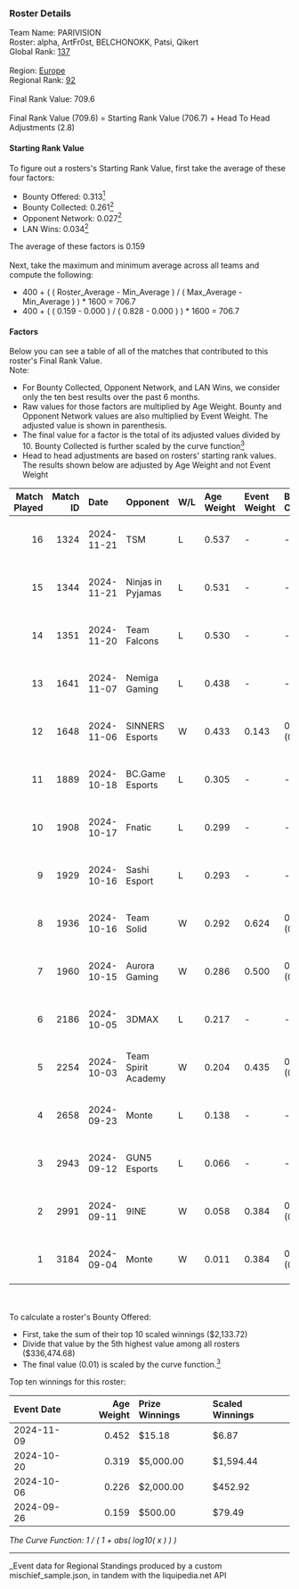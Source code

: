### Roster Details<br />
Team Name: PARIVISION<br />
Roster: alpha, ArtFr0st, BELCHONOKK, Patsi, Qikert<br />
Global Rank: [137](../../standings_global_2025_03_01.md)<br />
<br />
Region: [Europe]( ../../standings_europe_2025_03_01.md)<br />
Regional Rank: [92]( ../../standings_europe_2025_03_01.md)<br />
<br />
Final Rank Value:  709.6<br />
<br />
Final Rank Value (709.6) = Starting Rank Value (706.7) + Head To Head Adjustments (2.8)<br />

#### Starting Rank Value<br />
To figure out a rosters's Starting Rank Value, first take the average of these four factors:<br />
- Bounty Offered: 0.313[<sup>1</sup>](#table2)
- Bounty Collected: 0.261[<sup>2</sup>](#table1)
- Opponent Network: 0.027[<sup>2</sup>](#table1)
- LAN Wins: 0.034[<sup>2</sup>](#table1)

The average of these factors is 0.159<br />
<br />
Next, take the maximum and minimum average across all teams and compute the following:<br />
- 400 + ( ( Roster_Average - Min_Average ) / ( Max_Average - Min_Average ) ) * 1600 = 706.7
- 400 + ( ( 0.159 - 0.000 ) / ( 0.828 - 0.000 ) ) * 1600 = 706.7


#### Factors<br />
Below you can see a table of all of the matches that contributed to this roster's Final Rank Value.<br />
Note:<br />

- For Bounty Collected, Opponent Network, and LAN Wins, we consider only the ten best results over the past 6 months.
- Raw values for those factors are multiplied by Age Weight. Bounty and Opponent Network values are also multiplied by Event Weight. The adjusted value is shown in parenthesis.
- The final value for a factor is the total of its adjusted values divided by 10. Bounty Collected is further scaled by the curve function[<sup>3</sup>](#curveFunction)
- Head to head adjustments are based on rosters' starting rank values. The results shown below are adjusted by Age Weight and not Event Weight
<span id="table1"></span><br />


| Match Played | Match ID | Date       | Opponent            | W/L | Age Weight | Event Weight | Bounty Collected | Opponent Network | LAN Wins  | H2H Adj. | Roster                                     |
| -: | -: | :- | :- | :- | :- | :- | :- | :- | :- | -: | :- |
|           16 |     1324 | 2024-11-21 | TSM                 | L   | 0.537      | -            | -                | -                | -         |    -7.96 | alpha, ArtFr0st, BELCHONOKK, Patsi, Qikert |
|           15 |     1344 | 2024-11-21 | Ninjas in Pyjamas   | L   | 0.531      | -            | -                | -                | -         |    -6.00 | alpha, ArtFr0st, BELCHONOKK, Patsi, Qikert |
|           14 |     1351 | 2024-11-20 | Team Falcons        | L   | 0.530      | -            | -                | -                | -         |    -0.03 | alpha, ArtFr0st, BELCHONOKK, Patsi, Qikert |
|           13 |     1641 | 2024-11-07 | Nemiga Gaming       | L   | 0.438      | -            | -                | -                | -         |    -2.21 | alpha, ArtFr0st, BELCHONOKK, Patsi, Qikert |
|           12 |     1648 | 2024-11-06 | SINNERS Esports     | W   | 0.433      | 0.143        | 0.027 (0.002)    | 0.448 (0.028)    | 0 (0.000) |     9.57 | alpha, ArtFr0st, BELCHONOKK, Patsi, Qikert |
|           11 |     1889 | 2024-10-18 | BC.Game Esports     | L   | 0.305      | -            | -                | -                | -         |    -1.68 | alpha, ArtFr0st, BELCHONOKK, Patsi, Qikert |
|           10 |     1908 | 2024-10-17 | Fnatic              | L   | 0.299      | -            | -                | -                | -         |    -1.47 | alpha, ArtFr0st, BELCHONOKK, Patsi, Qikert |
|            9 |     1929 | 2024-10-16 | Sashi Esport        | L   | 0.293      | -            | -                | -                | -         |    -2.27 | alpha, ArtFr0st, BELCHONOKK, Patsi, Qikert |
|            8 |     1936 | 2024-10-16 | Team Solid          | W   | 0.292      | 0.624        | 0.023 (0.004)    | 0.571 (0.104)    | 1 (0.292) |     5.71 | alpha, ArtFr0st, BELCHONOKK, Patsi, Qikert |
|            7 |     1960 | 2024-10-15 | Aurora Gaming       | W   | 0.286      | 0.500        | 0.019 (0.003)    | 0.481 (0.069)    | 0 (0.000) |     5.58 | alpha, ArtFr0st, BELCHONOKK, Patsi, Qikert |
|            6 |     2186 | 2024-10-05 | 3DMAX               | L   | 0.217      | -            | -                | -                | -         |    -0.06 | alpha, ArtFr0st, BELCHONOKK, Patsi, Qikert |
|            5 |     2254 | 2024-10-03 | Team Spirit Academy | W   | 0.204      | 0.435        | 0.068 (0.006)    | 0.718 (0.064)    | 0 (0.000) |     4.82 | alpha, ArtFr0st, BELCHONOKK, Patsi, Qikert |
|            4 |     2658 | 2024-09-23 | Monte               | L   | 0.138      | -            | -                | -                | -         |    -1.77 | alpha, ArtFr0st, BELCHONOKK, Patsi, Qikert |
|            3 |     2943 | 2024-09-12 | GUN5 Esports        | L   | 0.066      | -            | -                | -                | -         |    -0.52 | alpha, ArtFr0st, BELCHONOKK, Patsi, Qikert |
|            2 |     2991 | 2024-09-11 | 9INE                | W   | 0.058      | 0.384        | 0.011 (0.000)    | 0.150 (0.003)    | 0 (0.000) |     0.92 | alpha, ArtFr0st, BELCHONOKK, Patsi, Qikert |
|            1 |     3184 | 2024-09-04 | Monte               | W   | 0.011      | 0.384        | 0.029 (0.000)    | 0.227 (0.001)    | 0 (0.000) |     0.21 | alpha, ArtFr0st, BELCHONOKK, Patsi, Qikert |

<br />
<span id="table2"></span><br />
To calculate a roster's Bounty Offered:<br />

- First, take the sum of their top 10 scaled winnings ($2,133.72)
- Divide that value by the 5th highest value among all rosters ($336,474.68)
- The final value (0.01) is scaled by the curve function.[<sup>3</sup>](#curveFunction)

Top ten winnings for this roster:<br />

| Event Date | Age Weight | Prize Winnings | Scaled Winnings |
| :- | -: | :- | :- |
| 2024-11-09 |      0.452 | $15.18         | $6.87           |
| 2024-10-20 |      0.319 | $5,000.00      | $1,594.44       |
| 2024-10-06 |      0.226 | $2,000.00      | $452.92         |
| 2024-09-26 |      0.159 | $500.00        | $79.49          |


<span id="curveFunction"></span>_The Curve Function: 1 / ( 1 + abs( log10( x ) ) )_<br />

---
_Event data for Regional Standings produced by a custom mischief_sample.json, in tandem with the liquipedia.net API<br />
